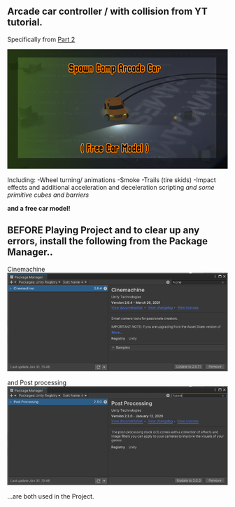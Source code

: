 ## Arcade car controller / with collision from YT tutorial.
Specifically from [Part 2](https://youtu.be/CpXT5So1Gbg)

![Free Car](https://github.com/SpawnCampGames/ArcadeCarController/blob/main/readme/SpawnCampArcadeCarController.png)

Including:
-Wheel turning/ animations
-Smoke
-Trails (tire skids)
-Impact effects
and additional acceleration and deceleration scripting
*and some primitive cubes and barriers*

**and a free car model!**

## BEFORE Playing Project and to clear up any errors, install the following from the Package Manager..

Cinemachine
![Package Manager > Cinemachine](https://github.com/SpawnCampGames/ArcadeCarController/blob/main/readme/cinemachine.png)

and Post processing
![Package Manager > PostProcessing](https://github.com/SpawnCampGames/ArcadeCarController/blob/main/readme/postprocessing.png)

...are both used in the Project.

